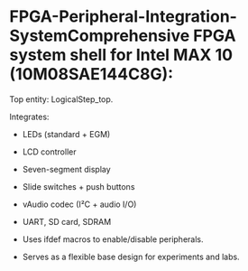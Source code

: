 # FPGA-Peripheral-Integration-SystemComprehensive FPGA system shell for Intel MAX 10 (10M08SAE144C8G):

Top entity: LogicalStep_top.

Integrates:

- LEDs (standard + EGM)

- LCD controller

- Seven-segment display

- Slide switches + push buttons

- vAudio codec (I²C + audio I/O)

- UART, SD card, SDRAM

- Uses ifdef macros to enable/disable peripherals.

- Serves as a flexible base design for experiments and labs.

